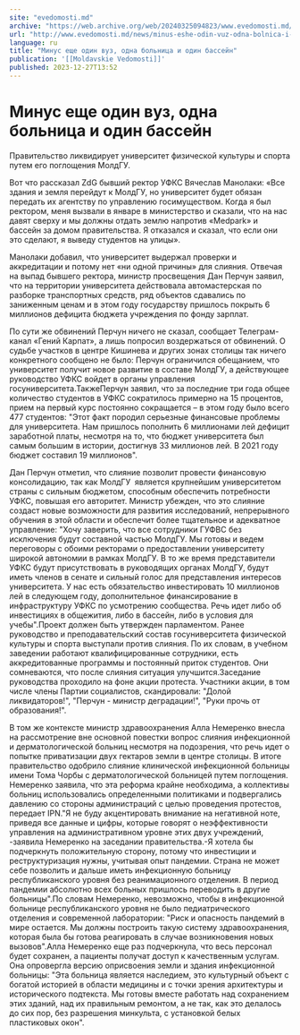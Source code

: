 ```yaml
---
site: "evedomosti.md"
archive: "https://web.archive.org/web/20240325094823/www.evedomosti.md/news/minus-eshe-odin-vuz-odna-bolnica-i-bassejn"
url: "http://www.evedomosti.md/news/minus-eshe-odin-vuz-odna-bolnica-i-bassejn"
language: ru
title: "Минус еще один вуз, одна больница и один бассейн"
publication: '[[Moldavskie Vedomosti]]'
published: 2023-12-27T13:52
---
```


# Минус еще один вуз, одна больница и один бассейн

Правительство ликвидирует университет физической культуры и спорта путем его поглощения МолдГУ.

Вот что рассказал ZdG бывший ректор УФКС Вячеслав Манолаки: «Все здания и земля перейдут к МолдГУ, но университет будет обязан передать их агентству по управлению госимуществом. Когда я был ректором, меня вызвали в январе в министерство и сказали, что на нас давят сверху и мы должны отдать землю напротив «Medpark» и бассейн за домом правительства. Я отказался и сказал, что если они это сделают, я выведу студентов на улицы».

Манолаки добавил, что университет выдержал проверки и аккредитации и потому нет «ни одной причины» для слияния. Отвечая на выпад бывшего ректора, министр просвещения Дан Перчун заявил, что на территории университета действовала автомастерская по разборке транспортных средств, ряд объектов сдавались по заниженным ценам и в этом году государству пришлось покрыть 6 миллионов дефицита бюджета учреждения по фонду зарплат.

По сути же обвинений Перчун ничего не сказал, сообщает Телеграм-канал «Гений Карпат», а лишь попросил воздержаться от обвинений. О судьбе участков в центре Кишинева и других зонах столицы так ничего конкретного сообщено не было: Перчун ограничился обещанием, что университет получит новое развитие в составе МолдГУ, а действующее руководство УФКС войдет в органы управления госуниверситета.ТакжеПерчун заявил, что за последние три года общее количество студентов в УФКС сократилось примерно на 15 процентов, прием на первый курс постоянно сокращается – в этом году было всего 477 студентов: "Этот факт породил серьезные финансовые проблемы для университета. Нам пришлось пополнить 6 миллионами лей дефицит заработной платы, несмотря на то, что бюджет университета был самым большим в истории, достигнув 33 миллионов лей. В 2021 году бюджет составил 19 миллионов".

Дан Перчун отметил, что слияние позволит провести финансовую консолидацию, так как МолдГУ  является крупнейшим университетом страны с сильным бюджетом, способным обеспечить потребности УФКС, повышая его авторитет. Министр убежден, что это слияние создаст новые возможности для развития исследований, непрерывного обучения в этой области и обеспечит более тщательное и адекватное управление: "Хочу заверить, что все сотрудники ГУФВС без исключения будут составной частью МолдГУ. Мы готовы и ведем переговоры с обоими ректорами о предоставлении университету широкой автономии в рамках МолдГУ. В то же время представители УФКС будут присутствовать в руководящих органах МолдГУ, будут иметь членов в сенате и сильный голос для представления интересов университета. У нас есть обязательство инвестировать 10 миллионов лей в следующем году, дополнительное финансирование в инфраструктуру УФКС по усмотрению сообщества. Речь идет либо об инвестициях в общежития, либо в бассейн, либо в условия для учебы".Проект должен быть утвержден парламентом. Ранее руководство и преподавательский состав госуниверситета физической культуры и спорта выступали против слияния. По их словам, в учебном заведении работают квалифицированные сотрудники, есть аккредитованные программы и постоянный приток студентов. Они сомневаются, что после слияния ситуация улучшится.Заседание руководства проходило на фоне акции протеста. Участники акции, в том числе члены Партии социалистов, скандировали: "Долой ликвидаторов!", "Перчун - министр деградации!", "Руки прочь от образования!".

В том же контексте министр здравоохранения Алла Немеренко внесла на рассмотрение вне основной повестки вопрос слияния инфекционной и дерматологической больниц несмотря на подозрения, что речь идет о попытке приватизации двух гектаров земли в центре столицы. В итоге правительство одобрило слияние клинической инфекционной больницы имени Тома Чорбы с дерматологической больницей путем поглощения. Немеренко заявила, что эта реформа крайне необходима, а коллективы больниц использовались определенными политиками и подвергались давлению со стороны администраций с целью проведения протестов, передает IPN."Я не буду акцентировать внимание на негативной ноте, приведя все данные и цифры, которые говорят о неэффективности управления на административном уровне этих двух учреждений, -заявила Немеренко на заседании правительства.-Я хотела бы подчеркнуть положительную сторону, потому что инвестиции и реструктуризация нужны, учитывая опыт пандемии. Страна не может себе позволить и дальше иметь инфекционную больницу республиканского уровня без реанимационного отделения. В период пандемии абсолютно всех больных пришлось переводить в другие больницы".По словам Немеренко, невозможно, чтобы в инфекционной больнице республиканского уровня не было педиатрического отделения и современной лаборатории: "Риск и опасность пандемий в мире остается. Мы должны построить такую систему здравоохранения, которая была бы готова реагировать в случае возникновения новых вызовов".Алла Немеренко еще раз подчеркнула, что весь персонал будет сохранен, а пациенты получат доступ к качественным услугам. Она опровергла версию оприсвоения земли и здания инфекционной больницы: "Эта больница является наследием, это культурный объект с богатой историей в области медицины и с точки зрения архитектуры и исторического подтекста. Мы готовы вместе работать над сохранением этих зданий, над их правильным ремонтом, а не так, как это делалось до сих пор, без разрешения минкульта, с установкой белых пластиковых окон".